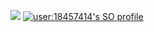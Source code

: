![](https://hit.yhype.me/github/profile?user_id=37941426)
[![user:18457414's SO profile](https://stackoverflow-readme-profile.johannchopin.fr/profile-small/18457414?theme=dark)](https://stackoverflow.com/users/18457414/mocherfaoui)
